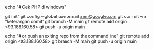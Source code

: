 echo "# Cek PHP di windows"

git init"
git config --global user.email sam@google.com
git commit –m “keterangan comit”
git branch -M main
git remote add origin <93.188.160.58> 
git push -u origin main


echo "# or push an exiting repo from the command line"
git remote add origin <93.188.160.58> 
git branch -M main
git push -u origin main
